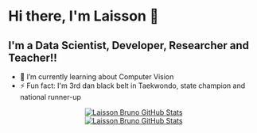 # Hi there, I'm Laisson 👋 

## I'm a Data Scientist, Developer, Researcher and Teacher!!

- 🌱 I’m currently learning about Computer Vision
- ⚡ Fun fact: I'm 3rd dan black belt in Taekwondo, state champion and national runner-up

<div align="center"> <a href="https://github.com/laissongermano"> <img alt="Laisson Bruno GitHub Stats" src="https://github-readme-stats-laissonbrunos-projects.vercel.app/api?username=laissongermano&show_icons=true&hide_border=false&title_color=ff652f&icon_color=FFE400&bg_color=09131B&text_color=ffffff&border_color=0c1a25" /> </a> </div>

<div align="center"> <a href="https://github.com/laissongermano"> <img alt="Laisson Bruno GitHub Stats" src="https://github-readme-stats-laissonbrunos-projects.vercel.app/api/top-langs?username=laissongermano&langs_count=8&show_icons=true&hide_border=false&title_color=ff652f&icon_color=FFE400&bg_color=09131B&text_color=ffffff&border_color=0c1a25" /> </a> </div>
